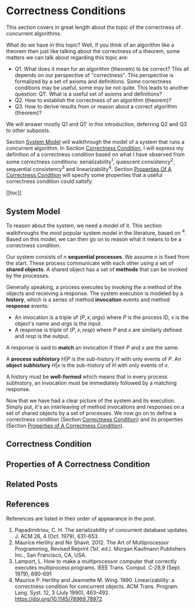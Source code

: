 # Correctness Conditions

This section covers in great length about the topic of the correctness of concurrent algorithms.

What do we have in this topic? Well, if you think of an algorithm like a theorem then just like talking about the correctness of a theorem, some matters we can talk about regarding this topic are:
- Q1. What does it mean for an algorithm (theorem) to be correct? This all depends on our perspective of "correctness". This perspective is formalized by a set of axioms and definitions. Some correctness conditions may be useful, some may be not quite. This leads to another question: Q1'. What is a useful set of axioms and definitions?
- Q2. How to establish the correctness of an algorithm (theorem)?
- Q3. How to derive results from or reason about a correct algorithm (theorem)?

We will answer mostly Q1 and Q1' in this introduction, deferring Q2 and Q3 to other subposts.

Section [System Model](#system-model) will walkthrough the model of a system that runs a concurrent algorithm. In Section [Correctness Condition](#correctness-conditions), I will express my definition of a correctness condition based on what I have observed from some correctness conditions: serializability<sup>1</sup>, quiescent consistency<sup>2</sup>, sequential consistency<sup>3</sup> and linearizability<sup>4</sup>. Section [Properties Of A Correctness Condition](#properties-of-a-correctness-condition) will specify some properties that a useful correctness condition could satisfy.

[[toc]]

## System Model

To reason about the system, we need a model of it. This section walkthroughs the most popular system model in the literature, based on <sup>4</sup>. Based on this model, we can then go on to reason what it means to be a correctness condition.

Our system consists of $n$ **sequential processes**. We assume $n$ is fixed from the start. These process communicate with each other using a set of **shared objects**. A shared object has a set of **methods** that can be invoked by the processes.

Generally speaking, a process executes by invoking the a method of the objects and receiving a response. The system execution is modeled by a **history**, which is a series of method **invocation** events and method **response** events:
- An invocation is a triple of $(P, x, args)$ where $P$ is the process ID, $x$ is the object's name and $args$ is the input.
- A response is triple of $(P, x, resp)$ where $P$ and $x$ are similarly defined and $resp$ is the output.

A response is said to **match** an invocation if their $P$ and $x$ are the same.

A **process subhistory** $H|P$ is the sub-history $H$ with only events of $P$. An **object subhistory** $H | x$ is the sub-history of $H$ with only events of $x$.

A history must be **well-formed** which means that in every process subhistory, an invocation must be immediately followed by a matching response.

Now that we have had a clear picture of the system and its execution. Simply put, it's an interleaving of method invocations and responses on a set of shared objects by a set of processes. We now go on to define a correctness condition (Section [Correctness Condition](#correctness-conditions)) and its properties (Section [Properties of A Correctness Condition](#properties-of-a-correctness-condition)).

## Correctness Condition

## Properties of A Correctness Condition

## Related Posts

## References

References are listed in their order of appearance in the post.

1. Papadimitriou, C. H. The serializability of concurrent database updates. J. ACM 26, 4 (Oct. 1979), 631-653.
2. Maurice Herlihy and Nir Shavit. 2012. The Art of Multiprocessor Programming, Revised Reprint (1st. ed.). Morgan Kaufmann Publishers Inc., San Francisco, CA, USA.
3. Lamport, L. How to make a multiprocessor computer that correctly executes multiprocess programs. IEEE Trans. Comput. C-28,9 (Sept. 1979), 690-691
4. Maurice P. Herlihy and Jeannette M. Wing. 1990. Linearizability: a correctness condition for concurrent objects. ACM Trans. Program. Lang. Syst. 12, 3 (July 1990), 463–492. https://doi.org/10.1145/78969.78972 
